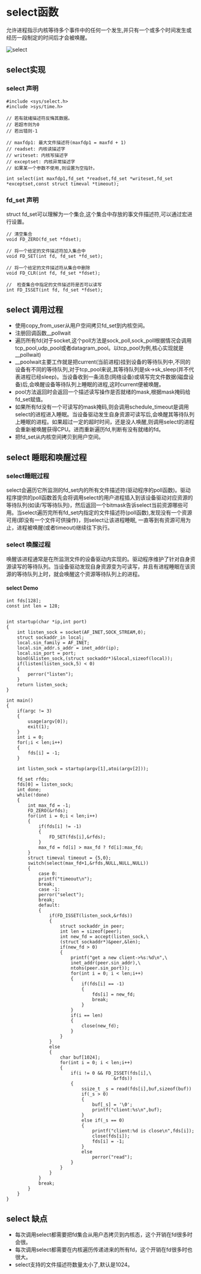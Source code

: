 # select函数
允许进程指示内核等待多个事件中的任何一个发生,并只有一个或多个时间发生或经历一段制定的时间后才会被唤醒。

![select](./select_1.jpg)


## select实现

### select 声明

```
#include <sys/select.h>
#include >sys/time.h>

// 若有就绪描述符反悔其数据。
// 若超市则为0
// 若出错则-1

// maxfdp1: 最大文件描述符(maxfdp1 = maxfd + 1)
// readset: 内核读描述字
// writeset: 内核写描述字
// exceptset: 内核异常描述字
// 如果某一个参数不使用,则设置为空指针。

int select(int maxfdp1,fd_set *readset,fd_set *writeset,fd_set *exceptset,const struct timeval *timeout);
```

### fd_set 声明
struct fd_set可以理解为一个集合,这个集合中存放的事文件描述符,可以通过宏进行设置。

```
// 清空集合
void FD_ZERO(fd_set *fdset);

// 将一个给定的文件描述符加入集合中
void FD_SET(int fd, fd_set *fd_set);

// 将一个给定的文件描述符从集合中删除
void FD_CLR(int fd, fd_set *fdset);

//  检查集合中指定的文件描述符是否可以读写
int FD_ISSET(int fd, fd_set *fdset);
```


## select 调用过程

* 使用copy_from_user从用户空间拷贝fd_set到内核空间。
* 注册回调函数__pollwait
* 遍历所有fd(对于socket,这个poll方法是sock_poll,sock_poll根据情况会调用tcp_pool,udp_pool或者datagram_pool。以tcp_pool为例,核心实现就是__pollwait)
* __poolwait主要工作就是把current(当前进程)挂到设备的等待队列中,不同的设备有不同的等待队列,对于tcp_pool来说,其等待队列是sk->sk_sleep(并不代表进程已经sleep)。当设备收到一条消息(网络设备)或填写完文件数据(磁盘设备)后,会唤醒设备等待队列上睡眠的进程,这时current便被唤醒。
* pool方法返回时会返回一个描述读写操作是否就绪的mask,根据mask掩码给fd_set赋值。
* 如果所有fd没有一个可读写的mask掩码,则会调用schedule_timeout是调用select的进程进入睡眠。当设备驱动发生自身资源可读写后,会唤醒其等待队列上睡眠的进程。如果超过一定的超时时间，还是没人唤醒,则调用select的进程会重新被唤醒获得CPU。进而重新遍历fd,判断有没有就绪的fd。
* 把fd_set从内核空间拷贝到用户空间。


## select 睡眠和唤醒过程

### select睡眠过程
select会遍历它所监测的fd_set内的所有文件描述符(驱动程序的poll函数)。驱动程序提供的poll函数首先会将调用select的用户进程插入到该设备驱动对应资源的等待队列(如读/写等待队列)，然后返回一个bitmask告诉select当前资源哪些可用。当select遍历完所有fd_set内指定的文件描述符(poll函数),发现没有一个资源可用(即没有一个文件可供操作)，则select让该进程睡眠, 一直等到有资源可用为止，进程被唤醒(或者timeout)继续往下执行。

### select 唤醒过程
唤醒该进程通常是在所监测文件的设备驱动内实现的。驱动程序维护了针对自身资源读写的等待队列。当设备驱动发现自身资源变为可读写，并且有进程睡眠在该资源的等待队列上时，就会唤醒这个资源等待队列上的进程。

#### select Demo

```
int fds[128];
const int len = 128;


int startup(char *ip,int port)
{
    int listen_sock = socket(AF_INET,SOCK_STREAM,0);
    struct sockaddr_in local;
    local.sin_family = AF_INET;
    local.sin_addr.s_addr = inet_addr(ip);
    local.sin_port = port;
    bind(&listen_sock,(struct sockaddr*)&local,sizeof(local));
    if(listen(listen_sock,5) < 0)
    {
        perror("listen");
    }
    return listen_sock;
}

int main()
{
    if(argc != 3)
    {
        usage(argv[0]);
        exit(1);
    }
    int i = 0;
    for(;i < len;i++)
    {
        fds[i] = -1;
    }

    int listen_sock = startup(argv[1],atoi(argv[2]));

    fd_set rfds;
    fds[0] = listen_sock;
    int done;
    while(!done)
    {
        int max_fd = -1;
        FD_ZERO(&rfds);
        for(int i = 0;i < len;i++)
        {
            if(fds[i] != -1)
            {
                FD_SET(fds[i],&rfds);
            }
            max_fd = fd[i] > max_fd ? fd[i]:max_fd;
        }
        struct timeval timeout = {5,0};
        switch(select(max_fd+1,&rfds,NULL,NULL,NULL))
        {
            case 0:
            printf("timeout\n");
            break;
            case -1:
            perror("select");
            break;
            default:
            {
                if(FD_ISSET(listen_sock,&rfds))
                {
                    struct sockaddr_in peer;
                    int len = sizeof(peer);
                    int new_fd = accept(listen_sock,\
                    (struct sockaddr*)&peer,&len);
                    if(new_fd > 0)
                    {
                        printf("get a new client->%s:%d\n",\
                        inet_addr(peer.sin_addr),\
                        ntohs(peer.sin_port));
                        for(int i = 0; i < len;i++)
                        {
                            if(fds[i] == -1)
                            {
                                fds[i] = new_fd;
                                break;
                            }
                        }
                        if(i == len)
                        {
                            close(new_fd);
                        }
                    }
                }
                else
                {
                    char buf[1024];
                    for(int i = 0; i < len;i++)
                    {
                        if(i != 0 && FD_ISSET(fds[i],\
                                        &rfds))
                        {
                            ssize_t _s = read(fds[i],buf,sizeof(buf))
                            if(_s > 0)
                            {
                                buf[_s] = '\0';
                                printf("client:%s\n",buf);
                            }
                            else if(_s == 0)
                            {
                                printf("client:%d is close\n",fds[i]);
                                close(fds[i]);
                                fds[i] = -1;
                            }
                            else 
                                perror("read");
                        }
                    }
                }
            }
            break;          
        }
    }
}
```

## select 缺点

* 每次调用select都需要把fd集合从用户态拷贝到内核态，这个开销在fd很多时会很。
* 每次调用select都需要在内核遍历传递进来的所有fd，这个开销在fd很多时也很大。
* select支持的文件描述符数量太小了,默认是1024。
